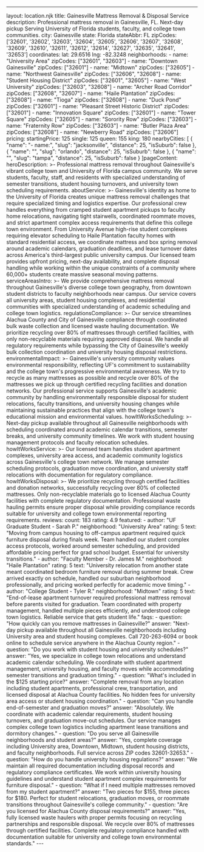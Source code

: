 ---
layout: location.njk
title: Gainesville Mattress Removal & Disposal Service
description: Professional mattress removal in Gainesville, FL. Next-day pickup Serving University of Florida students, faculty, and college town communities.
city: Gainesville state: Florida stateAbbr: FL zipCodes: ['32601', '32602', '32603', '32604', '32605', '32606', '32607', '32608', '32609', '32610', '32611', '32612', '32614', '32627', '32635', '32641', '32653'] coordinates: lat: 29.6516 lng: -82.3248 neighborhoods: - name: "University Area" zipCodes: ["32601", "32603"] - name: "Downtown Gainesville" zipCodes: ["32601"] - name: "Midtown" zipCodes: ["32605"] - name: "Northwest Gainesville" zipCodes: ["32606", "32608"] - name: "Student Housing District" zipCodes: ["32601", "32605"] - name: "West University" zipCodes: ["32603", "32608"] - name: "Archer Road Corridor" zipCodes: ["32608", "32607"] - name: "Haile Plantation" zipCodes: ["32608"] - name: "Tioga" zipCodes: ["32608"] - name: "Duck Pond" zipCodes: ["32601"] - name: "Pleasant Street Historic District" zipCodes: ["32601"] - name: "Innovation Square" zipCodes: ["32601"] - name: "Tower Square" zipCodes: ["32605"] - name: "Sorority Row" zipCodes: ["32603"] - name: "Fraternity Row" zipCodes: ["32603"] - name: "Butler Plaza Area" zipCodes: ["32608"] - name: "Newberry Road" zipCodes: ["32606"] pricing: startingPrice: 125 single: 125 queen: 155 king: 180 nearbyCities: [ { "name": "- name:", "slug": "jacksonville", "distance": 25, "isSuburb": false }, { "name": "", "slug": "orlando", "distance": 25, "isSuburb": false }, { "name": "", "slug": "tampa", "distance": 25, "isSuburb": false } ]pageContent: heroDescription: >- Professional mattress removal throughout Gainesville's vibrant college town and University of Florida campus community. We serve students, faculty, staff, and residents with specialized understanding of semester transitions, student housing turnovers, and university town scheduling requirements. aboutService: >- Gainesville's identity as home to the University of Florida creates unique mattress removal challenges that require specialized timing and logistics expertise. Our professional crew handles everything from cramped student apartment pickups to faculty home relocations, navigating tight stairwells, coordinated roommate moves, and strict apartment complex access requirements that define this college town environment. From University Avenue high-rise student complexes requiring elevator scheduling to Haile Plantation faculty homes with standard residential access, we coordinate mattress and box spring removal around academic calendars, graduation deadlines, and lease turnover dates across America's third-largest public university campus. Our licensed team provides upfront pricing, next-day availability, and complete disposal handling while working within the unique constraints of a community where 60,000+ students create massive seasonal moving patterns. serviceAreasIntro: >- We provide comprehensive mattress removal throughout Gainesville's diverse college town geography, from downtown student districts to faculty neighborhoods near campus. Our service covers all university areas, student housing complexes, and residential communities with specialized understanding of academic scheduling and college town logistics. regulationsCompliance: >- Our service streamlines Alachua County and City of Gainesville compliance through coordinated bulk waste collection and licensed waste hauling documentation. We prioritize recycling over 80% of mattresses through certified facilities, with only non-recyclable materials requiring approved disposal. We handle all regulatory requirements while bypassing the City of Gainesville's weekly bulk collection coordination and university housing disposal restrictions. environmentalImpact: >- Gainesville's university community values environmental responsibility, reflecting UF's commitment to sustainability and the college town's progressive environmental awareness. We try to recycle as many mattresses as possible and recycle over 80% of the mattresses we pick up through certified recycling facilities and donation networks. Our professional service supports Gainesville's academic community by handling environmentally responsible disposal for student relocations, faculty transitions, and university housing changes while maintaining sustainable practices that align with the college town's educational mission and environmental values. howItWorksScheduling: >- Next-day pickup available throughout all Gainesville neighborhoods with scheduling coordinated around academic calendar transitions, semester breaks, and university community timelines. We work with student housing management protocols and faculty relocation schedules. howItWorksService: >- Our licensed team handles student apartment complexes, university area access, and academic community logistics across Gainesville's college town network. We manage semester scheduling protocols, graduation move coordination, and university staff relocations with documentation for regulatory compliance. howItWorksDisposal: >- We prioritize recycling through certified facilities and donation networks, successfully recycling over 80% of collected mattresses. Only non-recyclable materials go to licensed Alachua County facilities with complete regulatory documentation. Professional waste hauling permits ensure proper disposal while providing compliance records suitable for university and college town environmental reporting requirements. reviews: count: 183 rating: 4.9 featured: - author: "UF Graduate Student - Sarah P." neighborhood: "University Area" rating: 5 text: "Moving from campus housing to off-campus apartment required quick furniture disposal during finals week. Team handled our student complex access protocols, worked around semester scheduling, and provided affordable pricing perfect for grad school budget. Essential for university transitions." - author: "Faculty Member - Dr. James M." neighborhood: "Haile Plantation" rating: 5 text: "University relocation from another state meant coordinated bedroom furniture removal during summer break. Crew arrived exactly on schedule, handled our suburban neighborhood professionally, and pricing worked perfectly for academic move timing." - author: "College Student - Tyler R." neighborhood: "Midtown" rating: 5 text: "End-of-lease apartment turnover required professional mattress removal before parents visited for graduation. Team coordinated with property management, handled multiple pieces efficiently, and understood college town logistics. Reliable service that gets student life." faqs: - question: "How quickly can you remove mattresses in Gainesville?" answer: "Next-day pickup available throughout all Gainesville neighborhoods including University area and student housing complexes. Call 720-263-6094 or book online to schedule service anywhere in the Alachua County region." - question: "Do you work with student housing and university schedules?" answer: "Yes, we specialize in college town relocations and understand academic calendar scheduling. We coordinate with student apartment management, university housing, and faculty moves while accommodating semester transitions and graduation timing." - question: "What's included in the $125 starting price?" answer: "Complete removal from any location including student apartments, professional crew, transportation, and licensed disposal at Alachua County facilities. No hidden fees for university area access or student housing coordination." - question: "Can you handle end-of-semester and graduation moves?" answer: "Absolutely. We coordinate with academic calendar requirements, student housing turnovers, and graduation move-out schedules. Our service manages complex college town logistics including apartment lease transitions and dormitory changes." - question: "Do you serve all Gainesville neighborhoods and student areas?" answer: "Yes, complete coverage including University area, Downtown, Midtown, student housing districts, and faculty neighborhoods. Full service across ZIP codes 32601-32653." - question: "How do you handle university housing regulations?" answer: "We maintain all required documentation including disposal records and regulatory compliance certificates. We work within university housing guidelines and understand student apartment complex requirements for furniture disposal." - question: "What if I need multiple mattresses removed from my student apartment?" answer: "Two pieces for $155, three pieces for $180. Perfect for student relocations, graduation moves, or roommate transitions throughout Gainesville's college community." - question: "Are you licensed for Alachua County disposal requirements?" answer: "Yes, fully licensed waste haulers with proper permits focusing on recycling partnerships and responsible disposal. We recycle over 80% of mattresses through certified facilities. Complete regulatory compliance handled with documentation suitable for university and college town environmental standards." ---